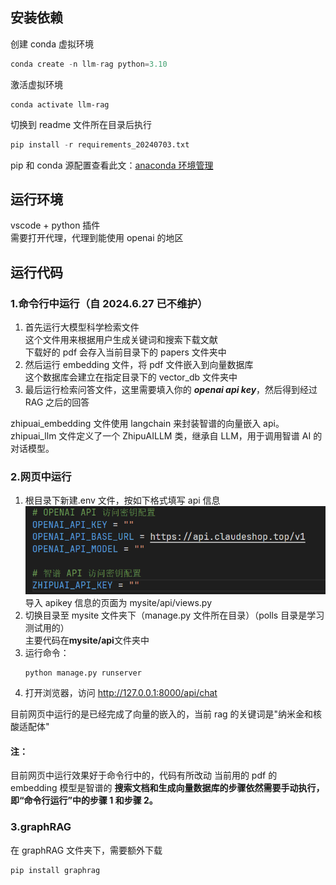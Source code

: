 ## 安装依赖

创建 conda 虚拟环境

```python
conda create -n llm-rag python=3.10
```

激活虚拟环境

```
conda activate llm-rag
```

切换到 readme 文件所在目录后执行

```python
pip install -r requirements_20240703.txt
```

pip 和 conda 源配置查看此文：[anaconda 环境管理](https://www.yuque.com/u39067637/maezfz/syzlisxdbqmp7k6s)

## 运行环境

vscode + python 插件  
需要打开代理，代理到能使用 openai 的地区

## 运行代码

### 1.命令行中运行（自 2024.6.27 已不维护）

1. 首先运行大模型科学检索文件  
   这个文件用来根据用户生成关键词和搜索下载文献  
   下载好的 pdf 会存入当前目录下的 papers 文件夹中
2. 然后运行 embedding 文件，将 pdf 文件嵌入到向量数据库  
   这个数据库会建立在指定目录下的 vector_db 文件夹中
3. 最后运行检索问答文件，这里需要填入你的 **_openai api key_**，然后得到经过 RAG 之后的回答

zhipuai_embedding 文件使用 langchain 来封装智谱的向量嵌入 api。  
zhipuai_llm 文件定义了一个 ZhipuAILLM 类，继承自 LLM，用于调用智谱 AI 的对话模型。

### 2.网页中运行

1. 根目录下新建.env 文件，按如下格式填写 api 信息
   ![alt text](envimage.png)
   导入 apikey 信息的页面为 mysite/api/views.py
2. 切换目录至 mysite 文件夹下（manage.py 文件所在目录）（polls 目录是学习测试用的）  
   主要代码在**mysite/api**文件夹中
3. 运行命令：
   ```
   python manage.py runserver
   ```
4. 打开浏览器，访问 http://127.0.0.1:8000/api/chat

目前网页中运行的是已经完成了向量的嵌入的，当前 rag 的关键词是"纳米金和核酸适配体"

#### 注：

目前网页中运行效果好于命令行中的，代码有所改动
当前用的 pdf 的 embedding 模型是智谱的
**搜索文档和生成向量数据库的步骤依然需要手动执行，即“命令行运行”中的步骤 1 和步骤 2。**

### 3.graphRAG

在 graphRAG 文件夹下，需要额外下载

```python
pip install graphrag
```
